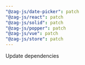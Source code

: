 ```yaml
---
"@zag-js/date-picker": patch
"@zag-js/react": patch
"@zag-js/solid": patch
"@zag-js/popper": patch
"@zag-js/vue": patch
"@zag-js/store": patch
---
```


Update dependencies
